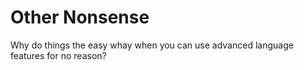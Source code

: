 # Other Nonsense

Why do things the easy whay when you can use advanced language features for no
reason?
